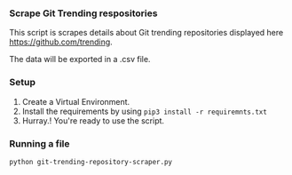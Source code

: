 ### Scrape Git Trending respositories

This script is scrapes details about Git trending repositories displayed here https://github.com/trending.

The data will be exported in a .csv file.

### Setup

1. Create a Virtual Environment.
2. Install the requirements by using `pip3 install -r requiremnts.txt`
3. Hurray.! You're ready to use the script.

### Running a file

`python git-trending-repository-scraper.py`

